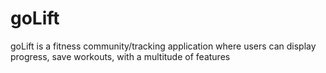 # goLift
goLift is a fitness community/tracking application where users can display progress, save workouts, with a multitude of features
